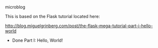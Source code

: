 microblog

This is based on the Flask tutorial located here:

http://blog.miguelgrinberg.com/post/the-flask-mega-tutorial-part-i-hello-world

- Done Part I: Hello, World!
